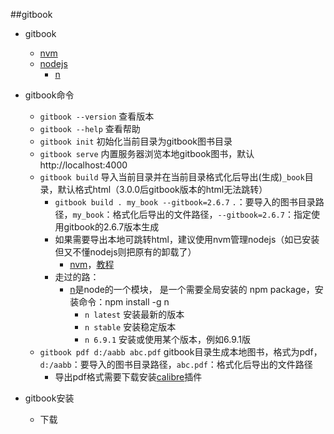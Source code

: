 ##gitbook

* gitbook
    * [nvm](https://github.com/coreybutler/nvm-windows/releases)
    * [nodejs](https://nodejs.org/en/download/)
        * [n](https://github.com/tj/n)

* gitbook命令
    * ``gitbook --version`` 查看版本
    * ``gitbook --help`` 查看帮助
    * ``gitbook init`` 初始化当前目录为gitbook图书目录
    * ``gitbook serve`` 内置服务器浏览本地gitbook图书，默认http://localhost:4000
    * ``gitbook build`` 导入当前目录并在当前目录格式化后导出(生成)``_book``目录，默认格式html（3.0.0后gitbook版本的html无法跳转）
        * ``gitbook build . my_book --gitbook=2.6.7`` ``.``：要导入的图书目录路径，``my_book``：格式化后导出的文件路径，``--gitbook=2.6.7``：指定使用gitbook的2.6.7版本生成
        * 如果需要导出本地可跳转html，建议使用nvm管理nodejs（如已安装但又不懂nodejs则把原有的卸载了）
            * [nvm](https://github.com/coreybutler/nvm-windows/releases)，[教程](https://segmentfault.com/a/1190000007612011)
        * 走过的路：
            * [n](https://github.com/tj/n)是node的一个模块， 是一个需要全局安装的 npm package，安装命令：npm install -g n
                * ``n latest`` 安装最新的版本
                * ``n stable`` 安装稳定版本
                * ``n 6.9.1`` 安装或使用某个版本，例如6.9.1版
    * ``gitbook pdf d:/aabb abc.pdf`` gitbook目录生成本地图书，格式为pdf，``d:/aabb``：要导入的图书目录路径，``abc.pdf``：格式化后导出的文件路径
        * 导出pdf格式需要下载安装[calibre](https://calibre-ebook.com/download)插件

* gitbook安装
    * 下载

